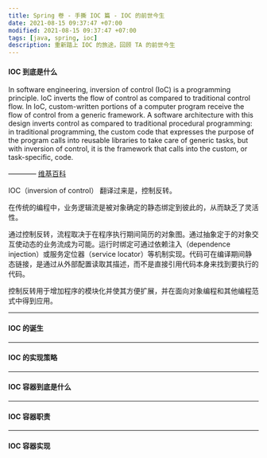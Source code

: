 ```yaml
---
title: Spring 卷 - 手撕 IOC 篇 - IOC 的前世今生
date: 2021-08-15 09:37:47 +07:00
modified: 2021-08-15 09:37:47 +07:00
tags: [java, spring, ioc]
description: 重新踏上 IOC 的旅途，回顾 TA 的前世今生
---
```



#### IOC 到底是什么

In software engineering, inversion of control (IoC) is a programming principle. IoC inverts the flow of control as compared to traditional control flow. In IoC, custom-written portions of a computer program receive the flow of control from a generic framework. A software architecture with this design inverts control as compared to traditional procedural programming: in traditional programming, the custom code that expresses the purpose of the program calls into reusable libraries to take care of generic tasks, but with inversion of control, it is the framework that calls into the custom, or task-specific, code.

———— <a href="https://en.wikipedia.org/wiki/Inversion_of_control" target="_blank" >维基百科</a>


IOC（inversion of control） 翻译过来是，控制反转。

在传统的编程中，业务逻辑流是被对象确定的静态绑定到彼此的，从而缺乏了灵活性。

通过控制反转，流程取决于在程序执行期间简历的对象图。通过抽象定于的对象交互使动态的业务流成为可能。运行时绑定可通过依赖注入（dependence injection）或服务定位器（service locator）等机制实现。代码可在编译期间静态链接，是通过从外部配置读取其描述，而不是直接引用代码本身来找到要执行的代码。

控制反转用于增加程序的模块化并使其方便扩展，并在面向对象编程和其他编程范式中得到应用。




<hr>

#### IOC 的诞生


<hr>

#### IOC 的实现策略


<hr>

#### IOC 容器到底是什么



<hr>

#### IOC 容器职责



<hr>

#### IOC 容器实现



